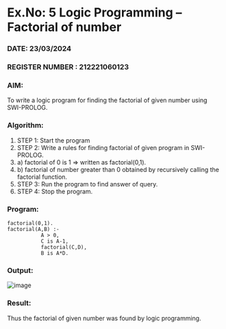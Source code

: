 # Ex.No: 5   Logic Programming – Factorial of number   
### DATE:   23/03/2024                                                                         
### REGISTER NUMBER : 212221060123
### AIM: 
To  write  a logic program for finding the factorial of given number using SWI-PROLOG. 
### Algorithm:
1. STEP 1: Start the program
2. STEP 2:  Write a rules for finding factorial of given program in SWI-PROLOG.
3.   a)	factorial of 0 is 1 => written as factorial(0,1).
4.   b)	factorial of number greater than 0 obtained by recursively calling the factorial    function.
5. STEP 3: Run the program  to find answer of  query.
6. STEP 4: Stop the program.

### Program:
``` 
factorial(0,1).
factorial(A,B) :- 
           A > 0, 
           C is A-1,
           factorial(C,D),
           B is A*D.
``` 
### Output:
![image](https://github.com/muralikatta12/AI_Lab_2023-24/assets/124357793/f4d21284-c834-4a2b-9abd-4e8015341852)



### Result:
Thus the factorial of given number was found by logic programming. 
